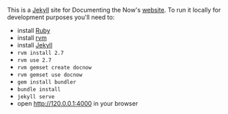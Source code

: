 This is a [Jekyll] site for Documenting the Now's [website]. To run it locally
for development purposes you'll need to:

* install [Ruby]
* install [rvm]
* install [Jekyll]
* `rvm install 2.7`
* `rvm use 2.7`
* `rvm gemset create docnow`
* `rvm gemset use docnow`
* `gem install bundler`
* `bundle install`
* `jekyll serve`
* open http://120.0.0.1:4000 in your browser

[Jekyll]: https://jekyllrb.com/
[Ruby]: https://www.ruby-lang.org/en/
[rvm]: https://rvm.io/rvm/install
[website]: http://www.docnow.io
